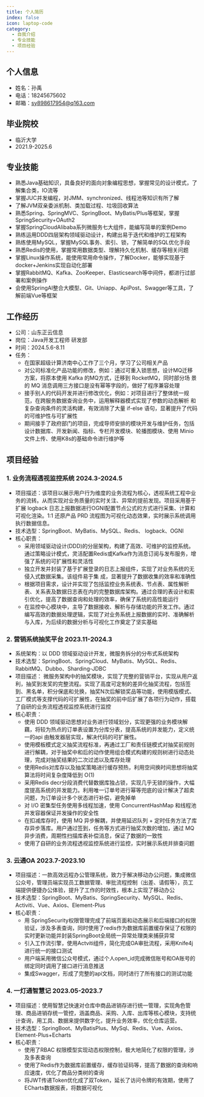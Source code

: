```yaml
---
title: 个人简历
index: false
icon: laptop-code
category:
  - 自我介绍
  - 专业技能
  - 项目经验
---
```


## 个人信息

- 姓名：孙禹
- 电话：18245675602
- 邮箱：sy898617954@q163.com

## 毕业院校

- 临沂大学
- 2021.9-2025.6

## 专业技能

- 熟悉Java基础知识，具备良好的面向对象编程思想，掌握常见的设计模式，了解集合类，IO流等
- 掌握JUC并发编程，对JMM、synchronized、线程池等知识有所了解
- 了解JVM双亲委派机制、类加载过程、垃圾回收算法
- 熟悉Spring、SpringMVC、SpringBoot、MyBatis/Plus等框架，掌握SpringSecurity+OAuth2
- 掌握SpringCloudAlibaba系列微服务七大组件，能编写简单的案例Demo
- 熟练运用DDD四层架构领域驱动设计，构建出易于迭代和维护的工程架构
- 熟练使用MySQL，掌握MySQL事务、索引、锁，了解简单的SQL优化手段
- 熟悉Redis的使用，掌握常用数据类型、理解持久化机制、缓存等相关问题
- 掌握Linux操作系统，能使用常用命令操作，了解Docker，能够实现基于docker+Jenkins实现自动化部署
- 掌握RabbitMQ、Kafka、ZooKeeper、Elasticsearch等中间件，都进行过部署和案例操作
- 会使用SpringAI整合大模型、Git、Uniapp、ApiPost、Swagger等工具，了解前端Vue等框架

## 工作经历

- 公司：山东正云信息
- 岗位：Java开发工程师  研发部
- 时间：2024.5.6-8.11
- 任务：
  - 在国家超级计算济南中心工作了三个月，学习了公司相关产品
  - 对公司标准化产品功能的修改，例如：通过可重入锁思想，设计MQ迁移方案，将原本使用 Kafka 的MQ方式，迁移到 RocketMQ，同时部分场 
    景的 MQ 消息调用三方接口是没有幂等字段的，做好了程序兼容处理
  - 接手别人的代码开发并进行修改优化，例如：对项目进行了整体统一规范，在跨服务数据查询业务中，运用解释器模式实现了参数的动态解析 
    和复杂查询条件的灵活构建，有效消除了大量 if-else 语句，显著提升了代码的可维护性与可扩展性
  - 期间接手了政府部门的项目，完成导师安排的模块开发与维护任务，包括设计数据库、开发新闻、指标、专栏开发模块、轮播图模块、使用 
    Minio文件上传、使用K8s的基础命令进行维护等

## 项目经验

### 1. 业务流程透视监控系统                                            2024.3-2024.5

- 项目描述：该项目以展示用户行为维度的业务流程为核心，透视系统工程中业务的流转。从而实现对业务质量的实时关注、异常的提前发现。项目采用基于扩展 logback 日志上报数据进行OGNI配置节点公式的方式进行采集、计算和可视化渲染。1:1 还原产品 PRD 流程图为可视化动态效果，实时展示系统调用执行数据信息。
- 技术选型：SpringBoot、MyBatis、MySQL、Redis、 logback、OGNI
- 核心职责：
  - 采用领域驱动设计(DDD)的分层架构，构建了高效、可维护的监控系统。通过策略设计模式，灵活配置Redis或Kafka作为消息订阅与发布服务，增强了系统的可扩展性和灵活性
  - 独立开发并封装了基于扩展登录的日志上报组件，实现了对业务系统的无侵入式数据采集。该组件易于集 成，显著提升了数据收集的效率和准确性
  - 根据项目需求，设计并实现了包括监控业务系统表、节点表、属性解析表、关系表及数据日志表在内的完整数据库架构。通过合理的表设计和索引优化，提高了数据查询和处理的效率，确保了系统的高性能运行
  - 在监控中心模块中，主导了数据接收、解析与存储功能的开发工作。通过编写高效的数据处理逻辑，实现了对业务系统上报数据的实时、准确解析与入库，为后续的数据分析与可视化工作奠定了坚实基础


### 2. 营销系统抽奖平台                                               2023.11-2024.3
- 系统架构：以 DDD 领域驱动设计开发，微服务拆分的分布式系统架构
- 技术选型：SpringBoot、SpringCloud、MyBatis、MySQL、Redis、RabbitMQ、Dubbo、Sharding-JDBC
- 项目描述： 微服务架构中的抽奖模块，实现了完整的营销平台，实现从用户返利，抽奖到发奖的完整流程。实现了高度可定制的差异化抽奖流程，包括签到、黑名单，积分保底和兑换，抽奖N次后解锁奖品等功能，使用模版模式、工厂模式等支撑代码的可扩展性，在抽奖的前中后扩展了各项行为动作，搭载了自研的业务流程透视监控系统进行监控
- 核心职责：
    - 使用 DDD 领域驱动思想对业务进行领域划分，实现更强的业务模块解藕，将较为热点的订单表设置为分库分表，提高系统的并发能力，定义统一的api 由触发器层实现，解决代码的可扩展性。
    - 使用模板模式定义抽奖流程标准，再通过工厂和责任链模式对抽奖前规则进行解耦，对于抽奖中和后的动作使用组合模式构建的规则树进行动态处理，完成对抽奖结果的二次过滤以及库存处理
    - 使用Redis对库存以及抽奖策略进行缓存预热，利用空间换时间思想将抽奖算法将时间复杂度降低到 O(1)
    - 采用Redis decr分段消费代替数据库独占锁，实现几乎无锁的操作，大幅度提高系统的并发能力。利用唯一订单号进行幂等兜底的设计解决了超卖问题，为订单设计多个状态进行补偿，避免掉单
    - 对 I/O 密集型任务使用多线程加速，使用 ConcurrentHashMap 和线程池并发容器保证并发操作的安全性
    - 在扣减库存时，使用 MQ 异步解耦，并使用延迟队列 + 定时任务方法了库存异步落库。用户通过签到，任务等方式进行抽奖次数的增加，通过 MQ 异步消费，周期性扫描库表补偿消息，保证了数据的一致性
    - 使用了自研的业务流程透视监控系统进行监控，实时展示系统并排查问题

### 3. 云通OA                                                      2023.7-2023.10
- 项目描述：一款高效远程办公管理系统，致力于解决移动办公问题，集成微信公众号，管理员端实现员工数据管理、审批流程控制（出差、请假等），员工端提供便捷办公体验，提升了工作的时效性，根本上实现了移动办公
- 技术选型：SpringBoot、MyBatis、SpringSecurity、MySQL、Redis、Activiti、Vue、Axios、Element-Plus
- 核心职责：
    - 用 SpringSecurity权限管理完成了前端页面和动态展示和后端接口的权限验证，涉及多表查询，同时使用了redis作为数据库前置缓存保证了权限的实时更新功能并封装SpringBoot全局统一异常处理类来捕获异常
    - 引入工作流引擎，使用Actviti组件，简化完成OA审批流程，采用Knife4j进行统一的接口测试
    - 用户端采用微信公众号模式，通过个人open_id完成微信账号和OA账号的绑定同时调用了接口进行消息推送
    - 集成Swagger，形成了完整的api文档，同时进行了所有接口的测试功能 

### 4. 一灯通智慧记                                                 2023.05-2023.7

- 项目描述：使用智慧记快速对仓库中商品进销存进行统一管理，实现角色管理、商品进销存统一管控，涵盖商品、采购、入库、出库等核心模块，支持统计查询，用工具、数据来提供数字化，提升业务效率，优化仓库运营。
- 技术选型：SpringBoot、MyBatisPlus、MySql、Redis、Vue、Axios、Element-Plus+Echarts
- 核心职责：
    - 使用了RBAC 权限模型实现动态权限控制，极大地简化了权限的管理，涉及多表查询
    - 使用了Redis作为数据库前置缓存，缓存验证码等，提高了数据的查询和响应速度，优化了商品分类树的查询
    - 将JWT传递Token优化成了双Token，延长了访问令牌的有效期，使用了ECharts数据报表，将数据可视化
